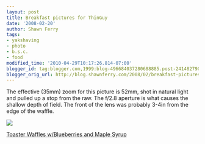 ```yaml
---
layout: post
title: Breakfast pictures for ThinGuy
date: '2008-02-20'
author: Shawn Ferry
tags:
- yakshaving
- photo
- b.s.c.
- food
modified_time: '2010-04-29T10:17:26.814-07:00'
blogger_id: tag:blogger.com,1999:blog-496684037280688885.post-2414827904212823312
blogger_orig_url: http://blog.shawnferry.com/2008/02/breakfast-pictures-for-thinguy.html
---
```


The effective (35mm) zoom for this picture is 52mm, shot in natural light and
pulled up a stop from the raw. The f/2.8 aperture is what causes the shallow
depth of field. The front of the lens was probably 3-4in from the edge of the
waffle.

[![](http://lalartu.smugmug.com/photos/257059378_u9JUZ-M.jpg)  
](http://lalartu.smugmug.com/gallery/3988551_xX2sq/1/257059378_u9JUZ)

[Toaster Waffles w/Blueberries and Maple
Syrup](http://lalartu.smugmug.com/gallery/3988551_xX2sq/1/257059378_u9JUZ)  

